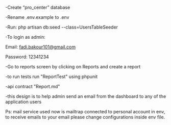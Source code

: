 -Create “pro_center” database

-Rename .env.example to .env

-Run:
php artisan db:seed --class=UsersTableSeeder

-To login as admin:

Email: fadi.bakour101@gmail.com

Password: 12341234

-Go to reports screen by clicking on Reports and create a report

-to run tests run "ReportTest" using phpunit

-api contract "Report.md"

-this design is to help admin send an email from the dashboard to any of the application users

Ps: mail service used now is mailtrap connected to personal account in env, to receive emails to your email please change configurations inside env file.
